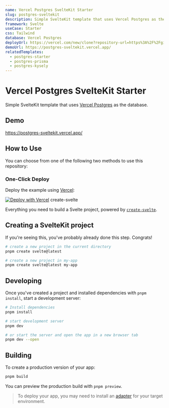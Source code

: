 ```yaml
---
name: Vercel Postgres SvelteKit Starter
slug: postgres-sveltekit
description: Simple SvelteKit template that uses Vercel Postgres as the database.
framework: Svelte
useCase: Starter
css: Tailwind
database: Vercel Postgres
deployUrl: https://vercel.com/new/clone?repository-url=https%3A%2F%2Fgithub.com%2Fvercel%2Fexamples%2Ftree%2Fmain%2Fstorage%2Fpostgres-sveltekit&project-name=postgres-sveltekit&repository-name=postgres-sveltekit&demo-title=Vercel%20Postgres%20Starter%sveltekit&demo-description=Simple%20Svelte.js%20template%20that%20uses%20Vercel%20Postgres%20as%20the%20database.&demo-url=https%3A%2F%2Fpostgres-sveltekit.vercel.app%2F&demo-image=https%3A%2F%2Fpostgres-starter.vercel.app%2Fopengraph-image.png&stores=%5B%7B"type"%3A"postgres"%7D%5D
demoUrl: https://postgres-sveltekit.vercel.app/
relatedTemplates:
  - postgres-starter
  - postgres-prisma
  - postgres-kysely
---
```


# Vercel Postgres SvelteKit Starter

Simple SvelteKit template that uses [Vercel Postgres](https://vercel.com/postgres) as the database.

## Demo

https://postgres-sveltekit.vercel.app/

## How to Use

You can choose from one of the following two methods to use this repository:

### One-Click Deploy

Deploy the example using [Vercel](https://vercel.com?utm_source=github&utm_medium=readme&utm_campaign=vercel-examples):

[![Deploy with Vercel](https://vercel.com/button)](https://vercel.com/new/clone?repository-url=https%3A%2F%2Fgithub.com%2Fvercel%2Fexamples%2Ftree%2Fmain%2Fstorage%2Fpostgres-sveltekit&project-name=postgres-sveltekit&repository-name=postgres-sveltekit&demo-title=Vercel%20Postgres%20Next.js%Sveltekit&demo-description=Simple%20Next.js%20template%20that%20uses%20Vercel%20Postgres%20as%20the%20database.&demo-url=https%3A%2F%2Fpostgres-sveltekit.vercel.app%2F&demo-image=https%3A%2F%2Fpostgres-starter.vercel.app%2Fopengraph-image.png&stores=%5B%7B"type"%3A"postgres"%7D%5D)
create-svelte

Everything you need to build a Svelte project, powered by [`create-svelte`](https://github.com/sveltejs/kit/tree/master/packages/create-svelte).

## Creating a SvelteKit project

If you're seeing this, you've probably already done this step. Congrats!

```bash
# create a new project in the current directory
pnpm create svelte@latest

# create a new project in my-app
pnpm create svelte@latest my-app
```

## Developing

Once you've created a project and installed dependencies with `pnpm install`, start a development server:

```bash
# Install dependencies
pnpm install

# start development server
pnpm dev

# or start the server and open the app in a new browser tab
pnpm dev --open
```

## Building

To create a production version of your app:

```bash
pnpm build
```

You can preview the production build with `pnpm preview`.

> To deploy your app, you may need to install an [adapter](https://kit.svelte.dev/docs/adapters) for your target environment.
